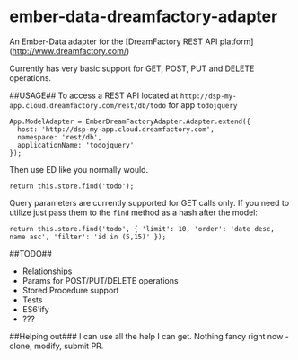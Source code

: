 ember-data-dreamfactory-adapter
===============================

An Ember-Data adapter for the [DreamFactory REST API platform] (http://www.dreamfactory.com/)

Currently has very basic support for GET, POST, PUT and DELETE operations. 

##USAGE##
To access a REST API located at `http://dsp-my-app.cloud.dreamfactory.com/rest/db/todo` for app `todojquery`

```
App.ModelAdapter = EmberDreamFactoryAdapter.Adapter.extend({
  host: 'http://dsp-my-app.cloud.dreamfactory.com',
  namespace: 'rest/db',
  applicationName: 'todojquery'
});

```
Then use ED like you normally would.
```
return this.store.find('todo');
```

Query parameters are currently supported for GET calls only. If you need to utilize just pass them to the `find` method as a hash after the model:

```
return this.store.find('todo', { 'limit': 10, 'order': 'date desc, name asc', 'filter': 'id in (5,15)' });
```

##TODO##
- Relationships
- Params for POST/PUT/DELETE operations
- Stored Procedure support
- Tests
- ES6'ify
- ???

##Helping out###
I can use all the help I can get. Nothing fancy right now - clone, modify, submit PR.
